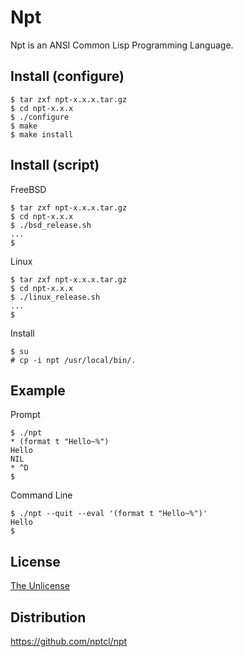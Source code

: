 # Npt

Npt is an ANSI Common Lisp Programming Language.

## Install (configure)

```
$ tar zxf npt-x.x.x.tar.gz
$ cd npt-x.x.x
$ ./configure
$ make
$ make install
```


## Install (script)

FreeBSD
```
$ tar zxf npt-x.x.x.tar.gz
$ cd npt-x.x.x
$ ./bsd_release.sh
...
$
```

Linux
```
$ tar zxf npt-x.x.x.tar.gz
$ cd npt-x.x.x
$ ./linux_release.sh
...
$
```

Install
```
$ su
# cp -i npt /usr/local/bin/.
```

## Example

Prompt
```
$ ./npt
* (format t "Hello~%")
Hello
NIL
* ^D
$
```

Command Line
```
$ ./npt --quit --eval '(format t "Hello~%")'
Hello
$
```

## License

[The Unlicense](LICENSE)


## Distribution

https://github.com/nptcl/npt

